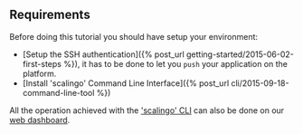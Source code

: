 ## Requirements

Before doing this tutorial you should have setup your environment:

* [Setup the SSH authentication]({% post_url getting-started/2015-06-02-first-steps %}), it has to be done to let you `push` your application on the platform.
* [Install 'scalingo' Command Line Interface]({% post_url cli/2015-09-18-command-line-tool %})

<aside class="note">
  All the operation achieved with the <a href="http://cli.scalingo.com">'scalingo' CLI</a> can also be done on our <a href="https://my.scalingo.com">web dashboard</a>.
</aside>
